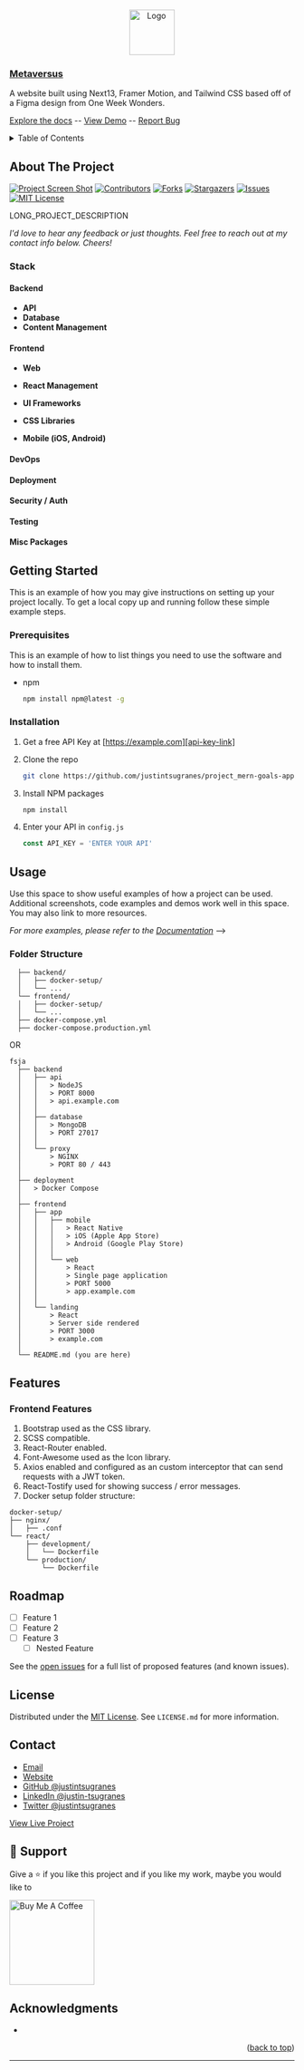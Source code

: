 <a name="readme-top"></a>

<!-- TODO: INSERT STATUS BADGES HERE -->
<!-- STATUS BADGES -->

<!-- PROJECT HEADING -->
<br />
<div align="center">
  <a href="https://github.com/justintsugranes/">
    <img src="images/logo.jpg" alt="Logo" width="80" height="80">
  </a>
</div>

### [Metaversus][project-url]

<!-- TODO: ADD SHORT PROJECT DESCRIPTION -->

A website built using Next13, Framer Motion, and Tailwind CSS based off of a Figma design from One Week Wonders.

[Explore the docs]([repo-url]) -- [View Demo]([project-url]) -- [Report Bug]([issues-url])

<!-- TABLE OF CONTENTS -->
<details>
  <summary>Table of Contents</summary>
  <ol>
    <li>
      <a href="#about-the-project">About The Project</a>
      <ul>
        <li><a href="#built-with">Built With</a></li>
      </ul>
    </li>
    <li>
      <a href="#getting-started">Getting Started</a>
      <ul>
        <li><a href="#prerequisites">Prerequisites</a></li>
        <li><a href="#installation">Installation</a></li>
      </ul>
    </li>
    <li><a href="#usage">Usage</a></li>
    <li><a href="#roadmap">Roadmap</a></li>
    <li><a href="#license">License</a></li>
    <li><a href="#contact">Contact</a></li>
  </ol>
</details>

<!-- ABOUT THE PROJECT -->

## About The Project

[![Project Screen Shot][project-screenshot]][project-url] [![Contributors][contributors-shield]][contributors-url] [![Forks][forks-shield]][forks-url] [![Stargazers][stars-shield]][stars-url] [![Issues][issues-shield]][issues-url] [![MIT License][license-shield]][license-url]

<!-- TODO: ADD LONG PROJECT DESCRIPTION -->

LONG_PROJECT_DESCRIPTION

_I'd love to hear any feedback or just thoughts. Feel free to reach out at my contact info below. Cheers!_

<!-- TODO: UNCOMMENT APPLICABLE TECH -->

### Stack

#### Backend

- **API**
  <!-- [![node]][node-url] -->
  <!-- [![express]][express-url] -->
  <!-- [![axios]][axios-url] -->
  <!-- [![postman]][postman-url] -->
- **Database**
  <!-- [![fauna]][fauna-url] -->
  <!-- [![graphql]][graphql-url] -->
  <!-- [![mongodb]][mongodb-url] -->
  <!-- [![postgres]][postgres-url] -->
- **Content Management**
  <!-- [![contentful]][contentful-url] -->
  <!-- [![sanity]][sanity-url] -->
  <!-- [![strapi]][strapi-url] -->

<!-- - Proxy -->
  <!-- [![nginx]][nginx-url] -->

#### Frontend

- **Web**
  <!-- [![angular]][angular-url] -->
  <!-- [![jquery]][jquery-url] -->
  <!-- [![laravel]][laravel-url] -->
  <!-- [![next]][next-url] -->
  <!-- [![react]][react-url] -->
  <!-- [![svelte]][svelte-url] -->
  <!-- [![vue]][vue-url] -->

- **React Management**

  <!-- [![redux]][redux-url] -->
  <!-- [![remix]][remix-url] -->
  <!-- [![react-query]][react-query-url] -->
  <!-- [![react-router]][react-router-url] -->

- **UI Frameworks**
  <!-- - [![material-ui]][material-ui-url] -->
  <!-- - [![chakra-ui]][chakra-ui-url] -->

- **CSS Libraries**

  <!-- [![bootstrap]][bootstrap-url] -->
  <!-- - [![tailwind]][tailwind-url] -->

- **Mobile (iOS, Android)**

  <!-- [![react-native]][react-native-url] -->
  <!-- [![flutter]][flutter-url] -->

#### DevOps

<!-- [![docker]][docker-url] -->
<!-- [![circle-ci]][circle-ci-url] -->
<!-- [![jenkins]][jenkins-url] -->
<!-- [![kubernetes]][kubernetes-url] -->
<!-- [![travis-ci]][travis-ci-url] -->

#### Deployment

<!-- [![heroku]][heroku-url] -->
<!-- [![netlify]][netlify-url] -->
<!-- [![vercel]][vercel-url] -->

#### Security / Auth

<!-- [![jwt]][jwt-url] -->
<!-- [![google-auth]][google-auth-url] -->

#### Testing

<!-- [![cypress]][cypress-url] -->
<!-- [![jest]][jest-url] -->

#### Misc Packages

<!-- [bcrypt-url]: https://www.npmjs.com/package/bcrypt -->
<!-- [colors-url]: https://www.npmjs.com/package/colors -->
<!-- [concurrently-url]: https://www.npmjs.com/package/concurrently -->
<!-- [font-awesome-url]: https://fontawesome.com/ -->
<!-- [formik-url]: -->
<!-- [lodash-url]: https://lodash.com/ -->
<!-- [mongoose]: https://mongoosejs.com/docs/ -->
<!-- [react-icons-url]: https://www.npmjs.com/package/react-icons -->
<!-- [react-parallax-url]: -->
<!-- [react-player-url]: -->
<!-- [react-spring-url]: -->
<!-- [react-toastify-url]: https://www.npmjs.com/package/react-toastify -->
<!-- [shields.io-url]: -->
<!-- [storybook-url]: -->
<!-- [swiper-url]: -->

<!-- TODO: UPDATE INFO -->
<!-- GETTING STARTED -->

## Getting Started

This is an example of how you may give instructions on setting up your project locally.
To get a local copy up and running follow these simple example steps.

<!-- TODO: UPDATE PREREQUISITES -->

### Prerequisites

This is an example of how to list things you need to use the software and how to install them.

- npm

  ```sh
  npm install npm@latest -g
  ```

<!-- TODO: UPDATE INSTALLATION INFO -->

### Installation

1. Get a free API Key at [https://example.com][api-key-link]

2. Clone the repo

   ```sh
   git clone https://github.com/justintsugranes/project_mern-goals-app.git
   ```

3. Install NPM packages

   ```sh
   npm install
   ```

4. Enter your API in `config.js`

   ```js
   const API_KEY = 'ENTER YOUR API'
   ```

<!-- USAGE EXAMPLES -->

## Usage

Use this space to show useful examples of how a project can be used. Additional screenshots, code examples and demos work well in this space. You may also link to more resources.

_For more examples, please refer to the [Documentation][repo-url]_ -->

<!-- OG README -->

### Folder Structure

```project-root/
  ├── backend/
  │   ├── docker-setup/
  │   └── ...
  └── frontend/
  │   ├── docker-setup/
  │   └── ...
  ├── docker-compose.yml
  ├── docker-compose.production.yml
```

OR

    fsja
      ├── backend
      │   ├── api
      │   │   > NodeJS
      │   │   > PORT 8000
      │   │   > api.example.com
      │   │
      │   ├── database
      │   │   > MongoDB
      │   │   > PORT 27017
      │   │
      │   └── proxy
      │       > NGINX
      │       > PORT 80 / 443
      │
      ├── deployment
      │   > Docker Compose
      │
      ├── frontend
      │   ├── app
      │   │   ├── mobile
      │   │   │   > React Native
      │   │   │   > iOS (Apple App Store)
      │   │   │   > Android (Google Play Store)
      │   │   │
      │   │   └── web
      │   │       > React
      │   │       > Single page application
      │   │       > PORT 5000
      │   │       > app.example.com
      │   │
      │   └── landing
      │       > React
      │       > Server side rendered
      │       > PORT 3000
      │       > example.com
      │
      └── README.md (you are here)

## Features

### Frontend Features

1. Bootstrap used as the CSS library.
2. SCSS compatible.
3. React-Router enabled.
4. Font-Awesome used as the Icon library.
5. Axios enabled and configured as an custom interceptor that can send requests with a JWT token.
6. React-Tostify used for showing success / error messages.
7. Docker setup folder structure:

```
docker-setup/
├── nginx/
│   ├── .conf
└── react/
    ├── development/
    │   └── Dockerfile
    └── production/
        └── Dockerfile
```

<!-- TODO: UPDATE ROADMAP -->
<!-- ROADMAP -->

## Roadmap

- [ ] Feature 1
- [ ] Feature 2
- [ ] Feature 3
  - [ ] Nested Feature

See the [open issues][issues-url] for a full list of proposed features (and known issues).

<!-- TODO: UPDATE LICENSE IF NECESSARY -->
<!-- LICENSE -->

## License

Distributed under the [MIT License][license-url]. See `LICENSE.md` for more information.

<!-- CONTACT -->

## Contact

- [Email](mailto:justinjontsugranes@gmail.com?subject=Hi 'Hi, from GitHub!')
- [Website](https://justintsugranes.com)
- [GitHub @justintsugranes](https://github.com/justintsugranes 'Justin Tsugranes')
- [LinkedIn @justin-tsugranes](https://linkedin.com/in/justintsugranes)
- [Twitter @justintsugranes](https://twitter.com/justintsugranes)

[View Live Project][project-url]

## 🤝 Support

Give a ⭐️ if you like this project and if you like my work, maybe you would like to

<a href="https://www.buymeacoffee.com/tsugranes" target="_blank"><img src="https://cdn.buymeacoffee.com/buttons/v2/default-red.png" alt="Buy Me A Coffee" width="150"></a>

<!-- or -->

<!-- Send me some [![bitcoin]][bitcoin-address] or [![ethereum]][ethereum-address] -->

<!-- ACKNOWLEDGMENTS -->

## Acknowledgments

- []()

<p align="right">(<a href="#readme-top">back to top</a>)</p>

---

<!-- TODO: UPDATE PROJECT INFO: HIGHLIGHT AND CMD+D TO SELECT ALL OCCURRANCES - CHANGE TO PROJECT TITLE -->
<!-- MARKDOWN LINKS & IMAGES -->
<!-- https://www.markdownguide.org/basic-syntax/#reference-style-links -->

[project-screenshot]: images/project-screenshot.jpg
[project-url]: INSERT_PROJECT_URL
[repo-url]: https://github.com/justintsugranes/INSERT_PROJECT_TITLE_HERE.git
[contributors-shield]: https://img.shields.io/github/contributors/justintsugranes/INSERT_PROJECT_TITLE_HERE.svg?style=for-the-badge
[contributors-url]: https://github.com/justintsugranes/INSERT_PROJECT_TITLE_HERE/graphs/contributors
[forks-shield]: https://img.shields.io/github/forks/justintsugranes/INSERT_PROJECT_TITLE_HERE.svg?style=for-the-badge
[forks-url]: https://github.com/justintsugranes/INSERT_PROJECT_TITLE_HERE/network/members
[stars-shield]: https://img.shields.io/github/stars/justintsugranes/INSERT_PROJECT_TITLE_HERE.svg?style=for-the-badge
[stars-url]: https://github.com/justintsugranes/INSERT_PROJECT_TITLE_HERE/stargazers
[issues-shield]: https://img.shields.io/github/issues/justintsugranes/INSERT_PROJECT_TITLE_HERE.svg?style=for-the-badge
[issues-url]: https://github.com/justintsugranes/INSERT_PROJECT_TITLE_HERE/issues
[license-shield]: https://img.shields.io/github/license/justintsugranes/INSERT_PROJECT_TITLE_HERE.svg?style=for-the-badge
[license-url]: https://github.com/justinTsugranes/INSERT_PROJECT_TITLE_HERE/blob/main/LICENSE.md

<!-- TECH SHIELDS/LINKS -->

<!-- CSS LIBRARIES / UI FRAMEWORKS -->

<!-- [bootstrap]: https://img.shields.io/badge/Bootstrap-563D7C?style=for-the-badge&logo=bootstrap&logoColor=white
[bootstrap-url]: https://getbootstrap.com -->
<!-- [chakra-ui]: https://img.shields.io/badge/Bootstrap-563D7C?style=for-the-badge&logo=bootstrap&logoColor=white
[chakra-ui-url]: https://getbootstrap.com -->
<!-- [material-ui]: https://img.shields.io/badge/Bootstrap-563D7C?style=for-the-badge&logo=bootstrap&logoColor=white
[material-ui-url]: https://getbootstrap.com -->
<!-- [tailwind]: https://img.shields.io/badge/Bootstrap-563D7C?style=for-the-badge&logo=bootstrap&logoColor=white
[tailwind-url]: https://getbootstrap.com -->

<!-- JS LIBRARIES / FRAMEWORKS -->

<!-- [angular]: https://img.shields.io/badge/Angular-DD0031?style=for-the-badge&logo=angular&logoColor=white
[angular-url]: https://angular.io/ -->
<!-- [flutter]: https://img.shields.io/badge/Angular-DD0031?style=for-the-badge&logo=angular&logoColor=white
[flutter-url]: https://angular.io/ -->
<!-- [jquery]: https://img.shields.io/badge/jQuery-0769AD?style=for-the-badge&logo=jquery&logoColor=white
[jquery-url]: https://jquery.com -->
<!-- [laravel]: https://img.shields.io/badge/Laravel-FF2D20?style=for-the-badge&logo=laravel&logoColor=white
[laravel-url]: https://laravel.com -->
<!-- [next]: https://img.shields.io/badge/next.js-000000?style=for-the-badge&logo=nextdotjs&logoColor=white
[next-url]: https://nextjs.org/ -->
<!-- [react]: https://img.shields.io/badge/React-20232A?style=for-the-badge&logo=react&logoColor=61DAFB
[react-url]: https://reactjs.org/ -->
<!-- [react-native]: https://img.shields.io/badge/React-20232A?style=for-the-badge&logo=react&logoColor=61DAFB
[react-native-url]: https://reactjs.org/ -->
<!-- [svelte]: https://img.shields.io/badge/Svelte-4A4A55?style=for-the-badge&logo=svelte&logoColor=FF3E00
[svelte-url]: https://svelte.dev/ -->
<!-- [vue]: https://img.shields.io/badge/Vue.js-35495E?style=for-the-badge&logo=vuedotjs&logoColor=4FC08D
[vue-url]: https://vuejs.org/ -->

<!-- REACT MANAGEMENT -->

<!-- [redux]: https://img.shields.io/badge/Bootstrap-563D7C?style=for-the-badge&logo=bootstrap&logoColor=white
[redux-url]: https://redux.js.org/ -->
<!-- [remix]: https://img.shields.io/badge/Bootstrap-563D7C?style=for-the-badge&logo=bootstrap&logoColor=white
[remix-url]: https://redux.js.org/ -->
<!-- [react-query]: https://img.shields.io/badge/Bootstrap-563D7C?style=for-the-badge&logo=bootstrap&logoColor=white
[react-query-url]: https://redux.js.org/ -->
<!-- [react-router]: https://img.shields.io/badge/Bootstrap-563D7C?style=for-the-badge&logo=bootstrap&logoColor=white
[react-router-url]: https://redux.js.org/ -->

<!-- BACKEND -->

<!-- [express]: https://img.shields.io/badge/Express.js-563D7C?style=for-the-badge&logo=express&logoColor=white
[express-url]: https://getbootstrap.com -->
<!-- [node]: https://img.shields.io/badge/Node.Js-2343853?style=for-the-badge&logo=node.js&logoColor=white
[node-url]: https://nodejs.org/ -->

<!-- API -->

<!-- [axios]: https://img.shields.io/badge/Bootstrap-563D7C?style=for-the-badge&logo=bootstrap&logoColor=white
[axios-url]: https://axios-http.com/ -->
<!-- [postman]: https://img.shields.io/badge/Bootstrap-563D7C?style=for-the-badge&logo=bootstrap&logoColor=white
[postman-url]: https://www.postman.com/ -->

<!-- DATABASE -->

<!-- [graphql]: https://img.shields.io/badge/Bootstrap-563D7C?style=for-the-badge&logo=bootstrap&logoColor=white
[graphql-url]: https://www.postgresql.org/ -->
<!-- [mongodb]: https://img.shields.io/badge/MongoDB-47A248?style=for-the-badge&logo=mongodb&logoColor=white
[mongodb-url]: https://www.mongodb.com/home -->
<!-- [postgresql]: https://img.shields.io/badge/Bootstrap-563D7C?style=for-the-badge&logo=bootstrap&logoColor=white
[postgresql-url]: https://www.postgresql.org/ -->

<!-- CONTENT MANAGEMENT -->
<!-- [sanity]: https://img.shields.io/badge/Bootstrap-563D7C?style=for-the-badge&logo=bootstrap&logoColor=white
[sanity-url]: https://www.postgresql.org/ -->
<!-- [contentful]: https://img.shields.io/badge/Bootstrap-563D7C?style=for-the-badge&logo=bootstrap&logoColor=white
[contentful-url]: https://www.postgresql.org/ -->
<!-- [strapi]: https://img.shields.io/badge/Bootstrap-563D7C?style=for-the-badge&logo=bootstrap&logoColor=white
[strapi-url]: https://www.postgresql.org/ -->

<!-- AUTH / SECURITY-->

<!-- [jwt]: https://img.shields.io/badge/Bootstrap-563D7C?style=for-the-badge&logo=bootstrap&logoColor=white
[jwt-url]: https://jwt.io/ -->

<!-- DEVOPS -->

<!-- [circle-ci]: https://img.shields.io/badge/Bootstrap-563D7C?style=for-the-badge&logo=bootstrap&logoColor=white
[circle-ci-url]: https://www.docker.com/ -->
<!-- [docker]: https://img.shields.io/badge/Bootstrap-563D7C?style=for-the-badge&logo=bootstrap&logoColor=white
[docker-url]: https://www.docker.com/ -->
<!-- [jenkins]: https://img.shields.io/badge/Bootstrap-563D7C?style=for-the-badge&logo=bootstrap&logoColor=white
[jenkins-url]: https://www.jenkins.io/ -->
<!-- [kubernetes]: https://img.shields.io/badge/Bootstrap-563D7C?style=for-the-badge&logo=bootstrap&logoColor=white
[kubernetes-url]: https://www.docker.com/ -->
<!-- [travis-ci]: https://img.shields.io/badge/Bootstrap-563D7C?style=for-the-badge&logo=bootstrap&logoColor=white
[travis-ci-url]: https://www.docker.com/ -->

<!-- HOSTING -->

<!-- [heroku]: https://img.shields.io/badge/Heroku-563D7C?style=for-the-badge&logo=heroku&logoColor=white
[heroku-url]: https://www.heroku.com/ -->
<!-- [netlify]: https://img.shields.io/badge/Bootstrap-563D7C?style=for-the-badge&logo=bootstrap&logoColor=white
[netlify-url]: https://www.jenkins.io/ -->
<!-- [vercel]: https://img.shields.io/badge/Bootstrap-563D7C?style=for-the-badge&logo=bootstrap&logoColor=white
[vercel-url]: https://www.jenkins.io/ -->

<!-- TESTING -->

<!-- [cypress]: https://img.shields.io/badge/Bootstrap-563D7C?style=for-the-badge&logo=bootstrap&logoColor=white
[cypress-url]: https://www.jenkins.io/ -->
<!-- [jest]: https://img.shields.io/badge/Bootstrap-563D7C?style=for-the-badge&logo=bootstrap&logoColor=white
[jest-url]: https://www.jenkins.io/ -->

<!-- CRYPTOCURRENCY -->

<!-- [bitcoin]: https://img.shields.io/badge/Bootstrap-563D7C?style=for-the-badge&logo=bootstrap&logoColor=white
[bitcoin-url]: https://www.jenkins.io/ -->
<!-- [ethereum]: https://img.shields.io/badge/Bootstrap-563D7C?style=for-the-badge&logo=bootstrap&logoColor=white
[ethereum-url]: https://www.jenkins.io/ -->

<!-- MISC PACKAGES -->

<!-- [bcrypt-url]: https://www.npmjs.com/package/bcrypt -->
<!-- [colors-url]: https://www.npmjs.com/package/colors -->
<!-- [concurrently-url]: https://www.npmjs.com/package/concurrently -->
<!-- [font-awesome-url]: https://fontawesome.com/ -->
<!-- [formik-url]: -->
<!-- [lodash-url]: https://lodash.com/ -->
<!-- [mongoose]: https://mongoosejs.com/docs/ -->
<!-- [react-icons-url]: https://www.npmjs.com/package/react-icons -->
<!-- [react-parallax-url]: -->
<!-- [react-player-url]: -->
<!-- [react-spring-url]: -->
<!-- [react-toastify-url]: https://www.npmjs.com/package/react-toastify -->
<!-- [shields.io-url]: -->
<!-- [storybook-url]: -->
<!-- [swiper-url]: -->
